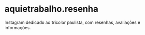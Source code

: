 # aquietrabalho.resenha
Instagram dedicado ao tricolor paulista, com resenhas, avaliações e informações.
